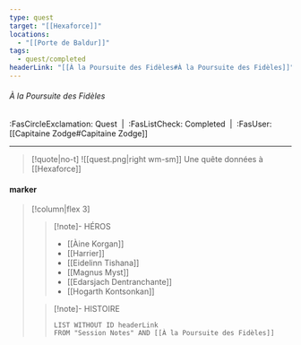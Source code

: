 ```yaml
---
type: quest
target: "[[Hexaforce]]" 
locations:
  - "[[Porte de Baldur]]"
tags:
  - quest/completed
headerLink: "[[À la Poursuite des Fidèles#À la Poursuite des Fidèles]]"
---
```

###### À la Poursuite des Fidèles
<span class="sub2">:FasCircleExclamation: Quest&nbsp;&nbsp;|&nbsp;&nbsp;:FasListCheck: Completed&nbsp;&nbsp;|&nbsp;&nbsp;:FasUser: [[Capitaine Zodge#Capitaine Zodge]]</span>
___

> [!quote|no-t]
>![[quest.png|right wm-sm]] Une quête données à [[Hexaforce]]
#### marker
> [!column|flex 3]
> >[!note]- HÉROS
> >- [[Àine Korgan]]
>> - [[Harrier]]
>> - [[Eidelinn Tishana]]
>> - [[Magnus Myst]]
>> - [[Edarsjach Dentranchante]]
>> - [[Hogarth Kontsonkan]]
> 
>>[!note]- HISTOIRE
>>```dataview
>>LIST WITHOUT ID headerLink
>>FROM "Session Notes" AND [[À la Poursuite des Fidèles]]

